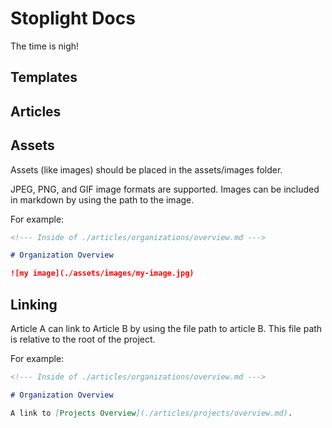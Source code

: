 # Stoplight Docs

The time is nigh!

## Templates

## Articles

## Assets

Assets (like images) should be placed in the assets/images folder.

JPEG, PNG, and GIF image formats are supported. Images can be included in markdown by using the path to the image.

For example:

```markdown
<!--- Inside of ./articles/organizations/overview.md --->

# Organization Overview

![my image](./assets/images/my-image.jpg)
```

## Linking

Article A can link to Article B by using the file path to article B. This file path is relative to the root of the project.

For example:

```markdown
<!--- Inside of ./articles/organizations/overview.md --->

# Organization Overview

A link to [Projects Overview](./articles/projects/overview.md).
```
